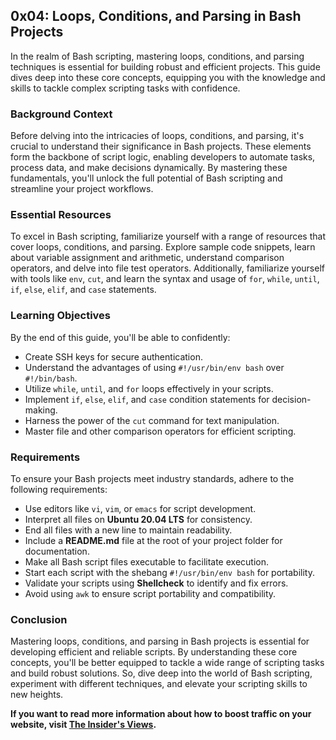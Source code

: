 ## 0x04: Loops, Conditions, and Parsing in Bash Projects

In the realm of Bash scripting, mastering loops, conditions, and parsing techniques is essential for building robust and efficient projects. This guide dives deep into these core concepts, equipping you with the knowledge and skills to tackle complex scripting tasks with confidence.

### Background Context

Before delving into the intricacies of loops, conditions, and parsing, it's crucial to understand their significance in Bash projects. These elements form the backbone of script logic, enabling developers to automate tasks, process data, and make decisions dynamically. By mastering these fundamentals, you'll unlock the full potential of Bash scripting and streamline your project workflows.

### Essential Resources

To excel in Bash scripting, familiarize yourself with a range of resources that cover loops, conditions, and parsing. Explore sample code snippets, learn about variable assignment and arithmetic, understand comparison operators, and delve into file test operators. Additionally, familiarize yourself with tools like `env`, `cut`, and learn the syntax and usage of `for`, `while`, `until`, `if`, `else`, `elif`, and `case` statements.

### Learning Objectives

By the end of this guide, you'll be able to confidently:

- Create SSH keys for secure authentication.
- Understand the advantages of using `#!/usr/bin/env bash` over `#!/bin/bash`.
- Utilize `while`, `until`, and `for` loops effectively in your scripts.
- Implement `if`, `else`, `elif`, and `case` condition statements for decision-making.
- Harness the power of the `cut` command for text manipulation.
- Master file and other comparison operators for efficient scripting.

### Requirements

To ensure your Bash projects meet industry standards, adhere to the following requirements:

- Use editors like `vi`, `vim`, or `emacs` for script development.
- Interpret all files on **Ubuntu 20.04 LTS** for consistency.
- End all files with a new line to maintain readability.
- Include a **README.md** file at the root of your project folder for documentation.
- Make all Bash script files executable to facilitate execution.
- Start each script with the shebang `#!/usr/bin/env bash` for portability.
- Validate your scripts using **Shellcheck** to identify and fix errors.
- Avoid using `awk` to ensure script portability and compatibility.

### Conclusion

Mastering loops, conditions, and parsing in Bash projects is essential for developing efficient and reliable scripts. By understanding these core concepts, you'll be better equipped to tackle a wide range of scripting tasks and build robust solutions. So, dive deep into the world of Bash scripting, experiment with different techniques, and elevate your scripting skills to new heights.

**If you want to read more information about how to boost traffic on your website, visit [The Insider's Views](https://www.theinsidersviews.com/search/label/SEO).**
